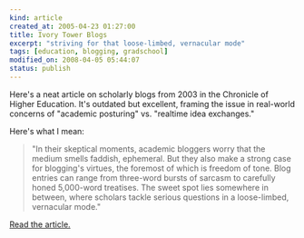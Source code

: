 ```yaml
--- 
kind: article
created_at: 2005-04-23 01:27:00
title: Ivory Tower Blogs
excerpt: "striving for that loose-limbed, vernacular mode"
tags: [education, blogging, gradschool]
modified_on: 2008-04-05 05:44:07
status: publish
---
```


Here's a neat article on scholarly blogs from 2003 in the Chronicle of Higher Education. It's outdated but excellent, framing the issue in real-world concerns of "academic posturing" vs. "realtime idea exchanges."

Here's what I mean:

<blockquote class="large"> "In their skeptical moments, academic bloggers worry that the medium smells faddish, ephemeral. But they also make a strong case for blogging's virtues, the foremost of which is freedom of tone. Blog entries can range from three-word bursts of sarcasm to carefully honed 5,000-word treatises. The sweet spot lies somewhere in between, where scholars tackle serious questions in a loose-limbed, vernacular mode."</blockquote><a href="http://chronicle.com/free/v49/i39/39a01401.htm"> Read the article.</a>